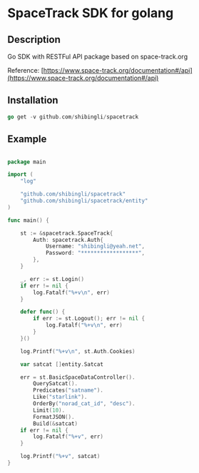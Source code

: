 # SpaceTrack SDK for golang

## Description
Go SDK with RESTFul API package based on space-track.org

Reference: [https://www.space-track.org/documentation#/api](https://www.space-track.org/documentation#/api)

## Installation

```go
go get -v github.com/shibingli/spacetrack
```

## Example

```go

package main

import (
	"log"

	"github.com/shibingli/spacetrack"
	"github.com/shibingli/spacetrack/entity"
)

func main() {

	st := &spacetrack.SpaceTrack{
		Auth: spacetrack.Auth{
			Username: "shibingli@yeah.net",
			Password: "******************",
		},
	}

	_, err := st.Login()
	if err != nil {
		log.Fatalf("%+v\n", err)
	}

	defer func() {
		if err := st.Logout(); err != nil {
			log.Fatalf("%+v\n", err)
		}
	}()

	log.Printf("%+v\n", st.Auth.Cookies)

	var satcat []entity.Satcat

	err = st.BasicSpaceDataController().
		QuerySatcat().
		Predicates("satname").
		Like("starlink").
		OrderBy("norad_cat_id", "desc").
		Limit(10).
		FormatJSON().
		Build(&satcat)
	if err != nil {
		log.Fatalf("%+v", err)
	}

	log.Printf("%+v", satcat)
}

```
